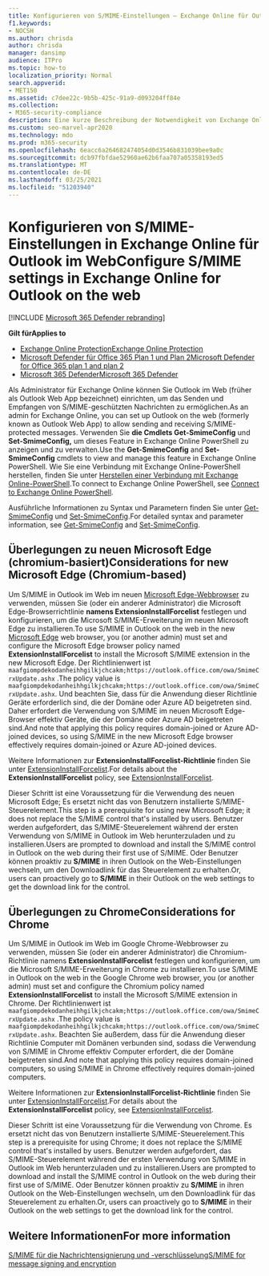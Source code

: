 ```yaml
---
title: Konfigurieren von S/MIME-Einstellungen – Exchange Online für Outlook im Web
f1.keywords:
- NOCSH
ms.author: chrisda
author: chrisda
manager: dansimp
audience: ITPro
ms.topic: how-to
localization_priority: Normal
search.appverid:
- MET150
ms.assetid: c7dee22c-9b5b-425c-91a9-d093204ff84e
ms.collection:
- M365-security-compliance
description: Eine kurze Beschreibung der Notwendigkeit von Exchange Online-Administratoren zum Anzeigen und Konfigurieren der S/MIME-Einstellungen in Outlook im Web in Exchange Online.
ms.custom: seo-marvel-apr2020
ms.technology: mdo
ms.prod: m365-security
ms.openlocfilehash: 6eacc6a264682474054d0d3546b831039bee9a0c
ms.sourcegitcommit: dcb97fbfdae52960ae62b6faa707a05358193ed5
ms.translationtype: MT
ms.contentlocale: de-DE
ms.lasthandoff: 03/25/2021
ms.locfileid: "51203940"
---
```

# <a name="configure-smime-settings-in-exchange-online-for-outlook-on-the-web"></a><span data-ttu-id="621aa-103">Konfigurieren von S/MIME-Einstellungen in Exchange Online für Outlook im Web</span><span class="sxs-lookup"><span data-stu-id="621aa-103">Configure S/MIME settings in Exchange Online for Outlook on the web</span></span>

[!INCLUDE [Microsoft 365 Defender rebranding](../includes/microsoft-defender-for-office.md)]

<span data-ttu-id="621aa-104">**Gilt für**</span><span class="sxs-lookup"><span data-stu-id="621aa-104">**Applies to**</span></span>
- [<span data-ttu-id="621aa-105">Exchange Online Protection</span><span class="sxs-lookup"><span data-stu-id="621aa-105">Exchange Online Protection</span></span>](exchange-online-protection-overview.md)
- [<span data-ttu-id="621aa-106">Microsoft Defender für Office 365 Plan 1 und Plan 2</span><span class="sxs-lookup"><span data-stu-id="621aa-106">Microsoft Defender for Office 365 plan 1 and plan 2</span></span>](defender-for-office-365.md)
- [<span data-ttu-id="621aa-107">Microsoft 365 Defender</span><span class="sxs-lookup"><span data-stu-id="621aa-107">Microsoft 365 Defender</span></span>](../defender/microsoft-365-defender.md)

<span data-ttu-id="621aa-108">Als Administrator für Exchange Online können Sie Outlook im Web (früher als Outlook Web App bezeichnet) einrichten, um das Senden und Empfangen von S/MIME-geschützten Nachrichten zu ermöglichen.</span><span class="sxs-lookup"><span data-stu-id="621aa-108">As an admin for Exchange Online, you can set up Outlook on the web (formerly known as Outlook Web App) to allow sending and receiving S/MIME-protected messages.</span></span> <span data-ttu-id="621aa-109">Verwenden Sie **die Cmdlets Get-SmimeConfig** und **Set-SmimeConfig,** um dieses Feature in Exchange Online PowerShell zu anzeigen und zu verwalten.</span><span class="sxs-lookup"><span data-stu-id="621aa-109">Use the **Get-SmimeConfig** and **Set-SmimeConfig** cmdlets to view and manage this feature in Exchange Online PowerShell.</span></span> <span data-ttu-id="621aa-110">Wie Sie eine Verbindung mit Exchange Online-PowerShell herstellen, finden Sie unter [Herstellen einer Verbindung mit Exchange Online-PowerShell](/powershell/exchange/connect-to-exchange-online-powershell).</span><span class="sxs-lookup"><span data-stu-id="621aa-110">To connect to Exchange Online PowerShell, see [Connect to Exchange Online PowerShell](/powershell/exchange/connect-to-exchange-online-powershell).</span></span>

<span data-ttu-id="621aa-111">Ausführliche Informationen zu Syntax und Parametern finden Sie unter [Get-SmimeConfig](/powershell/module/exchange/get-smimeconfig) und [Set-SmimeConfig](/powershell/module/exchange/set-smimeconfig).</span><span class="sxs-lookup"><span data-stu-id="621aa-111">For detailed syntax and parameter information, see [Get-SmimeConfig](/powershell/module/exchange/get-smimeconfig) and [Set-SmimeConfig](/powershell/module/exchange/set-smimeconfig).</span></span>

## <a name="considerations-for-new-microsoft-edge-chromium-based"></a><span data-ttu-id="621aa-112">Überlegungen zu neuen Microsoft Edge (chromium-basiert)</span><span class="sxs-lookup"><span data-stu-id="621aa-112">Considerations for new Microsoft Edge (Chromium-based)</span></span>

<span data-ttu-id="621aa-113">Um S/MIME in Outlook im Web im neuen [Microsoft Edge-Webbrowser](https://www.microsoft.com/windows/microsoft-edge) zu verwenden, müssen Sie (oder ein anderer Administrator) die Microsoft Edge-Browserrichtlinie **namens ExtensionInstallForcelist** festlegen und konfigurieren, um die Microsoft S/MIME-Erweiterung im neuen Microsoft Edge zu installieren.</span><span class="sxs-lookup"><span data-stu-id="621aa-113">To use S/MIME in Outlook on the web in the new [Microsoft Edge](https://www.microsoft.com/windows/microsoft-edge) web browser, you (or another admin) must set and configure the Microsoft Edge browser policy named **ExtensionInstallForcelist** to install the Microsoft S/MIME extension in the new Microsoft Edge.</span></span> <span data-ttu-id="621aa-114">Der Richtlinienwert ist `maafgiompdekodanheihhgilkjchcakm;https://outlook.office.com/owa/SmimeCrxUpdate.ashx` .</span><span class="sxs-lookup"><span data-stu-id="621aa-114">The policy value is `maafgiompdekodanheihhgilkjchcakm;https://outlook.office.com/owa/SmimeCrxUpdate.ashx`.</span></span> <span data-ttu-id="621aa-115">Und beachten Sie, dass für die Anwendung dieser Richtlinie Geräte erforderlich sind, die der Domäne oder Azure AD beigetreten sind. Daher erfordert die Verwendung von S/MIME im neuen Microsoft Edge-Browser effektiv Geräte, die der Domäne oder Azure AD beigetreten sind.</span><span class="sxs-lookup"><span data-stu-id="621aa-115">And note that applying this policy requires domain-joined or Azure AD-joined devices, so using S/MIME in the new Microsoft Edge browser effectively requires domain-joined or Azure AD-joined devices.</span></span>

<span data-ttu-id="621aa-116">Weitere Informationen zur **ExtensionInstallForcelist-Richtlinie** finden Sie unter [ExtensionInstallForcelist](/DeployEdge/microsoft-edge-policies#extensioninstallforcelist).</span><span class="sxs-lookup"><span data-stu-id="621aa-116">For details about the **ExtensionInstallForcelist** policy, see [ExtensionInstallForcelist](/DeployEdge/microsoft-edge-policies#extensioninstallforcelist).</span></span>

<span data-ttu-id="621aa-117">Dieser Schritt ist eine Voraussetzung für die Verwendung des neuen Microsoft Edge; Es ersetzt nicht das von Benutzern installierte S/MIME-Steuerelement.</span><span class="sxs-lookup"><span data-stu-id="621aa-117">This step is a prerequisite for using new Microsoft Edge; it does not replace the S/MIME control that's installed by users.</span></span> <span data-ttu-id="621aa-118">Benutzer werden aufgefordert, das S/MIME-Steuerelement während der ersten Verwendung von S/MIME in Outlook im Web herunterzuladen und zu installieren.</span><span class="sxs-lookup"><span data-stu-id="621aa-118">Users are prompted to download and install the S/MIME control in Outlook on the web during their first use of S/MIME.</span></span> <span data-ttu-id="621aa-119">Oder Benutzer können proaktiv zu **S/MIME** in ihren Outlook on the Web-Einstellungen wechseln, um den Downloadlink für das Steuerelement zu erhalten.</span><span class="sxs-lookup"><span data-stu-id="621aa-119">Or, users can proactively go to **S/MIME** in their Outlook on the web settings to get the download link for the control.</span></span>

## <a name="considerations-for-chrome"></a><span data-ttu-id="621aa-120">Überlegungen zu Chrome</span><span class="sxs-lookup"><span data-stu-id="621aa-120">Considerations for Chrome</span></span>

<span data-ttu-id="621aa-121">Um S/MIME in Outlook im Web im Google Chrome-Webbrowser zu verwenden, müssen Sie (oder ein anderer Administrator) die Chromium-Richtlinie namens **ExtensionInstallForcelist** festlegen und konfigurieren, um die Microsoft S/MIME-Erweiterung in Chrome zu installieren.</span><span class="sxs-lookup"><span data-stu-id="621aa-121">To use S/MIME in Outlook on the web in the Google Chrome web browser, you (or another admin) must set and configure the Chromium policy named **ExtensionInstallForcelist** to install the Microsoft S/MIME extension in Chrome.</span></span> <span data-ttu-id="621aa-122">Der Richtlinienwert ist `maafgiompdekodanheihhgilkjchcakm;https://outlook.office.com/owa/SmimeCrxUpdate.ashx` .</span><span class="sxs-lookup"><span data-stu-id="621aa-122">The policy value is `maafgiompdekodanheihhgilkjchcakm;https://outlook.office.com/owa/SmimeCrxUpdate.ashx`.</span></span> <span data-ttu-id="621aa-123">Beachten Sie außerdem, dass für die Anwendung dieser Richtlinie Computer mit Domänen verbunden sind, sodass die Verwendung von S/MIME in Chrome effektiv Computer erfordert, die der Domäne beigetreten sind.</span><span class="sxs-lookup"><span data-stu-id="621aa-123">And note that applying this policy requires domain-joined computers, so using S/MIME in Chrome effectively requires domain-joined computers.</span></span>

<span data-ttu-id="621aa-124">Weitere Informationen zur **ExtensionInstallForcelist-Richtlinie** finden Sie unter [ExtensionInstallForcelist](https://cloud.google.com/docs/chrome-enterprise/policies/?policy=ExtensionInstallForcelist).</span><span class="sxs-lookup"><span data-stu-id="621aa-124">For details about the **ExtensionInstallForcelist** policy, see [ExtensionInstallForcelist](https://cloud.google.com/docs/chrome-enterprise/policies/?policy=ExtensionInstallForcelist).</span></span>

<span data-ttu-id="621aa-125">Dieser Schritt ist eine Voraussetzung für die Verwendung von Chrome. Es ersetzt nicht das von Benutzern installierte S/MIME-Steuerelement.</span><span class="sxs-lookup"><span data-stu-id="621aa-125">This step is a prerequisite for using Chrome; it does not replace the S/MIME control that's installed by users.</span></span> <span data-ttu-id="621aa-126">Benutzer werden aufgefordert, das S/MIME-Steuerelement während der ersten Verwendung von S/MIME in Outlook im Web herunterzuladen und zu installieren.</span><span class="sxs-lookup"><span data-stu-id="621aa-126">Users are prompted to download and install the S/MIME control in Outlook on the web during their first use of S/MIME.</span></span> <span data-ttu-id="621aa-127">Oder Benutzer können proaktiv zu **S/MIME** in ihren Outlook on the Web-Einstellungen wechseln, um den Downloadlink für das Steuerelement zu erhalten.</span><span class="sxs-lookup"><span data-stu-id="621aa-127">Or, users can proactively go to **S/MIME** in their Outlook on the web settings to get the download link for the control.</span></span>

## <a name="for-more-information"></a><span data-ttu-id="621aa-128">Weitere Informationen</span><span class="sxs-lookup"><span data-stu-id="621aa-128">For more information</span></span>

[<span data-ttu-id="621aa-129">S/MIME für die Nachrichtensignierung und -verschlüsselung</span><span class="sxs-lookup"><span data-stu-id="621aa-129">S/MIME for message signing and encryption</span></span>](s-mime-for-message-signing-and-encryption.md)